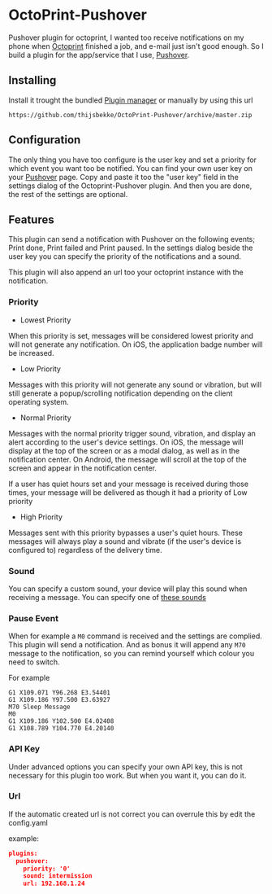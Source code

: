 # OctoPrint-Pushover
Pushover plugin for octoprint, I wanted too receive notifications on my phone when [Octoprint](octoprint.org) finished a job, and e-mail just isn't good enough. So I build a plugin for the app/service that I use, [Pushover](https://pushover.net).

## Installing

Install it trought the bundled [Plugin manager](https://github.com/foosel/OctoPrint/wiki/Plugin:-Plugin-Manager) or manually by using this url
```
https://github.com/thijsbekke/OctoPrint-Pushover/archive/master.zip
```
## Configuration

The only thing you have too configure is the user key and set a priority for which event you want too be notified. You can find your own user key on your [Pushover](https://pushover.net) page. Copy and paste it too the "user key" field in the settings dialog of the Octoprint-Pushover plugin. And then you are done, the rest of the settings are optional.

## Features

This plugin can send a notification with Pushover on the following events; Print done, Print failed and Print paused. In the settings dialog beside the user key you can specify the priority of the notifications and a sound.

This plugin will also append an url too your octoprint instance with the notification.


### Priority

- Lowest Priority

When this priority is set, messages will be considered lowest priority and will not generate any notification. On iOS, the application badge number will be increased.

- Low Priority

Messages with this priority will not generate any sound or vibration, but will still generate a popup/scrolling notification depending on the client operating system.

- Normal Priority

Messages with the normal priority trigger sound, vibration, and display an alert according to the user's device settings. On iOS, the message will display at the top of the screen or as a modal dialog, as well as in the notification center. On Android, the message will scroll at the top of the screen and appear in the notification center.

If a user has quiet hours set and your message is received during those times, your message will be delivered as though it had a priority of Low priority

- High Priority

Messages sent with this priority bypasses a user's quiet hours. These messages will always play a sound and vibrate (if the user's device is configured to) regardless of the delivery time.

### Sound

You can specify a custom sound, your device will play this sound when receiving a message. You can specify one of [these sounds](https://pushover.net/api#sounds)

### Pause Event

When for example a ```M0``` command is received and the settings are complied. This plugin will send a notification. And as bonus it will append any ```M70``` message to the notification, so you can remind yourself which colour you need to switch.

For example
```GCODE
G1 X109.071 Y96.268 E3.54401
G1 X109.186 Y97.500 E3.63927
M70 Sleep Message
M0
G1 X109.186 Y102.500 E4.02408
G1 X108.789 Y104.770 E4.20140
```

### API Key

Under advanced options you can specify your own API key, this is not necessary for this plugin too work. But when you want it, you can do it.

### Url

If the automatic created url is not correct you can overrule this by edit the config.yaml

example:
```JSON
plugins:
  pushover:
    priority: '0'
    sound: intermission
    url: 192.168.1.24
```
